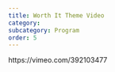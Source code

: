 ```yaml
---
title: Worth It Theme Video
category:
subcategory: Program
order: 5
---
```


<div class="cms-embed" data-cms-embed="aHR0cHM6Ly92aW1lby5jb20vMzkyMTAzNDc3">https://vimeo.com/392103477</div>

&nbsp;
